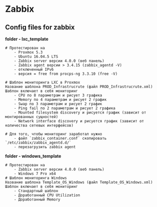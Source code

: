 # Zabbix
Config files for zabbix
---
**folder - lxc_template**

    # Протестирован на 
        - Proxmox 5.3
        - Ubuntu 16.04.5 LTS 
        - Zabbix server версии 4.0.0 (веб панель)
        - Zabbix agent версии > 3.4.15 (zabbix_agentd -V)
        - отключенный IPv6
        - версия = free from procps-ng 3.3.10 (free -V)

    # Шаблон мониторинга LXC в Proxmox
    Название шаблона PROD_Infrastrucrute (файл PROD_Infrastrucrute.xml)
    Шаблон включает в себя мониторинг
        - CPU по 8 параметрам и рисует 3 графика
        - Memory по 4 параметрам и рисует 2 график
        - Swap по 3 параметрам и рисует 2 график
        - Ping fail по 2 параметрам и рисует 2 графика
        - Mounted filesystem discovery и рисуется график (зависит от монтированных сущностей)
        - Network interface discovery и рисуется график (зависит от количества сетевых интерфейсов)

    # Для того, чтобы мониторинг заработал нужно 
        - файл `zabbix_container.conf` скопировать `/etc/zabbix/zabbix_agentd.d/`
        - перезагрузить zabbix agent 
**folder - windows_template**

    # Протестирован на 
        - Zabbix server версии 4.0.0 (веб панель)
        - Windows 7 Pro x64
    # Шаблон мониторинга Windows
    Название шаблона Template_OS_Windows (файл Template_OS_Windows.xml)
    Шаблон включает в себя мониторинг
        - Стандартный шаблон
        - Доработанный CPU Utilization 
        - Доработанный Memory 
